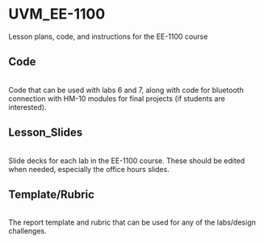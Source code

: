 # UVM_EE-1100
Lesson plans, code, and instructions for the EE-1100 course
## Code
<br/>Code that can be used with labs 6 and 7, along with code for bluetooth connection with HM-10 modules for final projects (if students are interested).
## Lesson_Slides
<br/>Slide decks for each lab in the EE-1100 course. These should be edited when needed, especially the office hours slides.
## Template/Rubric
<br/>The report template and rubric that can be used for any of the labs/design challenges.
